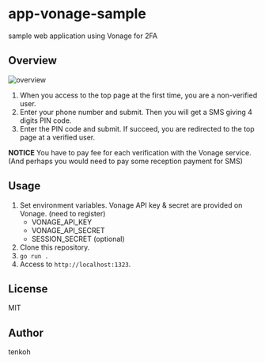 # app-vonage-sample
sample web application using Vonage for 2FA

## Overview

![overview](https://camo.qiitausercontent.com/f8cc8a832cb1931a63b8f6b00719311c53ff6a5e/68747470733a2f2f71696974612d696d6167652d73746f72652e73332e61702d6e6f727468656173742d312e616d617a6f6e6177732e636f6d2f302f313535333139312f35613262316239392d663537362d396431362d646363362d3661656363393832313363352e706e67)

1. When you access to the top page at the first time, you are a non-verified user.
2. Enter your phone number and submit. Then you will get a SMS giving 4 digits PIN code.
3. Enter the PIN code and submit. If succeed, you are redirected to the top page at a verified user.

**NOTICE**
You have to pay fee for each verification with the Vonage service. (And perhaps you would need to pay some reception payment for SMS)

## Usage
1. Set environment variables. Vonage API key & secret are provided on Vonage. (need to register)
   - VONAGE_API_KEY
   - VONAGE_API_SECRET
   - SESSION_SECRET (optional)
2. Clone this repository.
3. `go run .`
4. Access to `http://localhost:1323`.

## License
MIT

## Author
tenkoh
